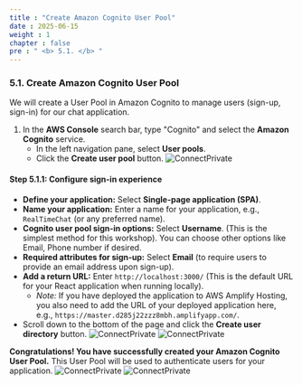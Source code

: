 ```yaml
---
title : "Create Amazon Cognito User Pool"
date : 2025-06-15
weight : 1
chapter : false
pre : " <b> 5.1. </b> "
---
```


### **5.1. Create Amazon Cognito User Pool**

We will create a User Pool in Amazon Cognito to manage users (sign-up, sign-in) for our chat application.

1.  In the **AWS Console** search bar, type "Cognito" and select the **Amazon Cognito** service.
    * In the left navigation pane, select **User pools**.
    * Click the **Create user pool** button.
    ![ConnectPrivate](https://ThanhHung1104.github.io/LTH_Workshop_01/images/au_5.1_1.png)

#### **Step 5.1.1: Configure sign-in experience**

* **Define your application:** Select **Single-page application (SPA)**.
* **Name your application:** Enter a name for your application, e.g., `RealTimeChat` (or any preferred name).
* **Cognito user pool sign-in options:** Select **Username**. (This is the simplest method for this workshop). You can choose other options like Email, Phone number if desired.
* **Required attributes for sign-up:** Select **Email** (to require users to provide an email address upon sign-up).
* **Add a return URL:** Enter `http://localhost:3000/` (This is the default URL for your React application when running locally).
    * *Note:* If you have deployed the application to AWS Amplify Hosting, you also need to add the URL of your deployed application here, e.g., `https://master.d285j22zzz8mbh.amplifyapp.com/`.
* Scroll down to the bottom of the page and click the **Create user directory** button.
    ![ConnectPrivate](https://ThanhHung1104.github.io/LTH_Workshop_01/images/au_5.1_2.png)
    ![ConnectPrivate](https://ThanhHung1104.github.io/LTH_Workshop_01/images/au_5.1_3.png)

**Congratulations! You have successfully created your Amazon Cognito User Pool.** This User Pool will be used to authenticate users for your application.
    ![ConnectPrivate](https://ThanhHung1104.github.io/LTH_Workshop_01/images/au_5.1_4.png)
    ![ConnectPrivate](https://ThanhHung1104.github.io/LTH_Workshop_01/images/au_5.1_5.png)